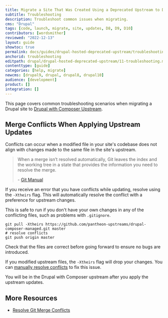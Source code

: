 ```yaml
---
title: Migrate a Site That Was Created Using a Deprecated Upstream to Drupal:latest
subtitle: Troubleshooting
description: Troubleshoot common issues when migrating.
cms: "Drupal"
tags: [code, launch, migrate, site, updates, D8, D9, D10]
contributors: [wordsmither]
reviewed: "2022-12-13"
layout: guide
showtoc: true
permalink: docs/guides/drupal-hosted-deprecated-upstream/troubleshooting
anchorid: troubleshooting
editpath: drupal/drupal-hosted-deprecated-upstream/11-troubleshooting.md
contenttype: [guide]
categories: [help, migrate]
newcms: [drupal9, drupal, drupal8, drupal10]
audience: [development]
product: []
integration: []
---
```


This page covers common troubleshooting scenarios when migrating a Drupal site to [Drupal with Composer Upstream](/guides/integrated-composer#get-started-with-integrated-composer).

## Merge Conflicts When Applying Upstream Updates

Conflicts can occur when a modified file in your site's codebase does not align with changes made to the same file in the site's upstream.

> When a merge isn’t resolved automatically, Git leaves the index and the working tree in a state that provides the information you need to resolve the merge.
>
> \- [Git Manual](https://www.kernel.org/pub/software/scm/git/docs/)

If you receive an error that you have conflicts while updating, resolve using the `-Xtheirs` flag. This will automatically resolve the conflict with a preference for upstream changes.

This is safe to run if you don't have your own changes in any of the conflicting files, such as problems with `.gitignore`.

```bash{promptUser: user}
git pull -Xtheirs https://github.com/pantheon-upstreams/drupal-composer-managed.git master
# resolve conflicts
git push origin master
```

Check that the files are correct before going forward to ensure no bugs are introduced.

If you modified upstream files, the `-Xtheirs` flag will drop your changes. You can [manually resolve conflicts](/guides/git/resolve-merge-conflicts#manually-resolve-conflicts) to fix this issue.

You will be in the Drupal with Composer upstream after you apply the upstream updates.

## More Resources

- [Resolve Git Merge Conflicts](/guides/git/resolve-merge-conflicts)
